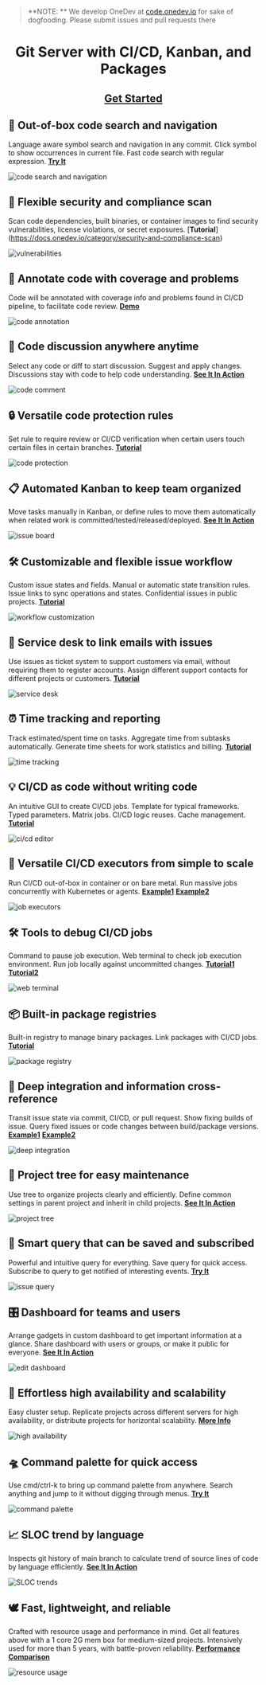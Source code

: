 <div class='d-none'>

> **NOTE: ** We develop OneDev at <a href="https://code.onedev.io">code.onedev.io</a> for sake of dogfooding. Please submit issues and pull requests there

</div>

<div align="center">
<h1>Git Server with CI/CD, Kanban, and Packages</h1>

<h2>
<a href="https://docs.onedev.io">Get Started</a> 
</h2>

<p style="margin-bottom: 20px;">
</div>


## 🔎 Out-of-box code search and navigation

Language aware symbol search and navigation in any commit.
Click symbol to show occurrences in current file.
Fast code search with regular expression.
[**Try It**](https://code.onedev.io/demo/dotnet-runtime)

![code search and navigation](./doc/images/code-navigation.gif)

## 👮‍ Flexible security and compliance scan

Scan code dependencies, built binaries, or container images to find security
vulnerabilities, license violations, or secret exposures.
[**Tutorial**] (https://docs.onedev.io/category/security-and-compliance-scan)

![vulnerabilities](./doc/images/vulnerabilities.png)

## 🚦 Annotate code with coverage and problems

Code will be annotated with coverage info and problems found in
CI/CD pipeline, to facilitate code review.
[**Demo**](https://code.onedev.io/demo/react/~files/6039030814aedeaa6ebac706c0886e3675160666/packages/react-dom/src/client/ReactDOMSelect.js?position=source-202.1-202.36-1)

![code annotation](./doc/images/code-annotation.png)

## 💬 Code discussion anywhere anytime

Select any code or diff to start discussion. Suggest and apply changes.
Discussions stay with code to help code understanding.
[**See It In Action**](https://code.onedev.io/onedev/server/~compare?left=160:f96d82a3fa12800b4040cc9ea62af09233307ae9&right=160:e55d152b9cc783fd7e64dc752a6c2b3c5613212c&compare-with-merge-base=false&comment=149&mark=e55d152b9cc783fd7e64dc752a6c2b3c5613212c~server-product/docker/build.sh~22.1-22.148-1&tab=FILE_CHANGES)

![code comment](./doc/images/code-comment.gif)

## 🔒 Versatile code protection rules

Set rule to require review or CI/CD verification when certain users touch certain
files in certain branches.
[**Tutorial**](https://docs.onedev.io/tutorials/code/pullrequest-approval)

![code protection](./doc/images/code-protection.gif)

## 📋 Automated Kanban to keep team organized

Move tasks manually in Kanban, or define rules to move them automatically
when related work is committed/tested/released/deployed.
[**See It In Action**](https://code.onedev.io/onedev/server/~boards/State?iteration=4.2.0&backlog=true)

![issue board](./doc/images/issue-board.png)

## 🛠 Customizable and flexible issue workflow

Custom issue states and fields. Manual or automatic state transition rules.
Issue links to sync operations and states. Confidential issues in public projects.
[**Tutorial**](https://docs.onedev.io/tutorials/issue/state-auto-transition)

![workflow customization](./doc/images/workflow-customization.gif)

## 📨 Service desk to link emails with issues

Use issues as ticket system to support customers via email, without requiring
them to register accounts. Assign different support contacts for different
projects or customers.
[**Tutorial**](https://docs.onedev.io/tutorials/issue/service-desk)

![service desk](./doc/images/service-desk.png)

## ⏰ Time tracking and reporting

Track estimated/spent time on tasks. Aggregate time from subtasks automatically.
Generate time sheets for work statistics and billing.
[**Tutorial**](https://docs.onedev.io/tutorials/issue/time-tracking)

![time tracking](./doc/images/time-tracking.png)

## 💡 CI/CD as code without writing code

An intuitive GUI to create CI/CD jobs. Template for typical frameworks.
Typed parameters. Matrix jobs. CI/CD logic reuses. Cache management.
[**Tutorial**](https://docs.onedev.io/category/cicd)

![ci/cd editor](./doc/images/cicd-editor.gif)

## 🚀 Versatile CI/CD executors from simple to scale

Run CI/CD out-of-box in container or on bare metal. Run massive jobs concurrently
with Kubernetes or agents.
[**Example1**](https://docs.onedev.io/tutorials/cicd/agent-farm)
[**Example2**](https://docs.onedev.io/tutorials/cicd/k8s-farm)

![job executors](./doc/images/job-executors.png)

## 🛠 Tools to debug CI/CD jobs

Command to pause job execution. Web terminal to check job execution environment.
Run job locally against uncommitted changes.
[**Tutorial1**](https://docs.onedev.io/tutorials/cicd/diagnose-with-web-terminal)
[**Tutorial2**](https://docs.onedev.io/tutorials/cicd/run-job-against-local-change)

![web terminal](./doc/images/web-terminal.gif)

## 📦 Built-in package registries

Built-in registry to manage binary packages. Link packages with
CI/CD jobs.
[**Tutorial**](https://docs.onedev.io/category/packages)

![package registry](./doc/images/package-registry.png)

## 🧩 Deep integration and information cross-reference

Transit issue state via commit, CI/CD, or pull request.
Show fixing builds of issue. Query fixed issues or code changes between build/package versions.
[**Example1**](https://code.onedev.io/onedev/server/~builds/4799/fixed-issues?query=%22State%22+is+%22Released%22+order+by+%22Priority%22+desc+and+%22Type%22+asc)
[**Example2**](https://code.onedev.io/onedev/server/~issues/1794/builds)

![deep integration](./doc/images/deep-integration.gif)

## 🌲 Project tree for easy maintenance

Use tree to organize projects clearly and efficiently.
Define common settings in parent project and inherit in child projects.
[**See It In Action**](https://code.onedev.io/~projects?query=%22Path%22+is+%22onedev%22)

![project tree](./doc/images/project-tree.png)

## 🐒 Smart query that can be saved and subscribed

Powerful and intuitive query for everything. Save query for quick access. Subscribe to
query to get notified of interesting events.
[**Try It**](https://code.onedev.io/onedev/server/~issues)

![issue query](./doc/images/issue-query.gif)

## 🎛️ Dashboard for teams and users

Arrange gadgets in custom dashboard to get important information
at a glance. Share dashboard with users or groups, or make it public
for everyone.
[**See It In Action**](https://code.onedev.io/~dashboards)

![edit dashboard](./doc/images/edit-dashboard.gif)

## 👯 Effortless high availability and scalability

Easy cluster setup. Replicate projects across different servers
for high availability, or distribute projects for horizontal scalability.
[**More Info**](https://docs.onedev.io/administration-guide/high-availabilty-scalabilty)

![high availability](./doc/images/high-availability.png)

## 🛸 Command palette for quick access

Use cmd/ctrl-k to bring up command palette from anywhere.
Search anything and jump to it without digging through menus.
[**Try It**](https://code.onedev.io)

![command palette](./doc/images/command-palette.gif)

## 📈 SLOC trend by language

Inspects git history of main branch to calculate trend of
source lines of code by language efficiently.
[**See It In Action**](https://code.onedev.io/onedev/server/~stats/lines)

![SLOC trends](./doc/images/line-stats.png)

## 🕊️ Fast, lightweight, and reliable

Crafted with resource usage and performance in mind. Get all features above with a 1 core 2G mem box
for medium-sized projects. Intensively used for more than 5 years, with battle-proven reliability.
[**Performance Comparison**](https://faun.pub/performance-compasion-of-onedev-and-gitlab-c11fc27b25be#:~:text=Git%20Push%3A%20OneDev%20is%2040,50%25%20less%20memory%20than%20GitLab)

![resource usage](./doc/images/resource-usage.png)